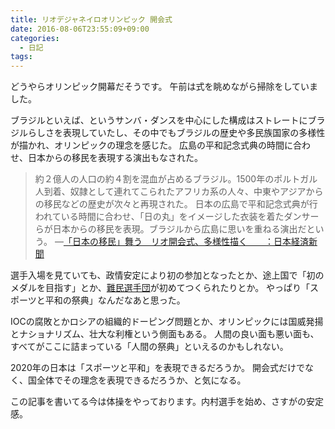 ```yaml
---
title: リオデジャネイロオリンピック 開会式
date: 2016-08-06T23:55:09+09:00
categories:
  - 日記
tags:
---
```


どうやらオリンピック開幕だそうです。
午前は式を眺めながら掃除をしていました。

ブラジルといえば、というサンバ・ダンスを中心にした構成はストレートにブラジルらしさを表現していたし、その中でもブラジルの歴史や多民族国家の多様性が描かれ、オリンピックの理念を感じた。
広島の平和記念式典の時間に合わせ、日本からの移民を表現する演出もなされた。

> 約２億人の人口の約４割を混血が占めるブラジル。1500年のポルトガル人到着、奴隷として連れてこられたアフリカ系の人々、中東やアジアからの移民などの歴史が次々と再現された。
> 日本の広島で平和記念式典が行われている時間に合わせ、「日の丸」をイメージした衣装を着たダンサーらが日本からの移民を表現。ブラジルから広島に思いを重ねる演出だという。
> ―[「日本の移民」舞う　リオ開会式、多様性描く　　：日本経済新聞](http://www.nikkei.com/article/DGXLASDG06H45_W6A800C1CR0000/)

選手入場を見ていても、政情安定により初の参加となったとか、途上国で「初のメダルを目指す」とか、[難民選手団](http://www.nikkei.com/article/DGXLASDH06H1E_W6A800C1UUB000/)が初めてつくられたりとか。
やっぱり「スポーツと平和の祭典」なんだなあと思った。

IOCの腐敗とかロシアの組織的ドーピング問題とか、オリンピックには国威発揚とナショナリズム、壮大な利権という側面もある。
人間の良い面も悪い面も、すべてがここに詰まっている「人間の祭典」といえるのかもしれない。

2020年の日本は「スポーツと平和」を表現できるだろうか。
開会式だけでなく、国全体でその理念を表現できるだろうか、と気になる。

この記事を書いてる今は体操をやっております。内村選手を始め、さすがの安定感。
